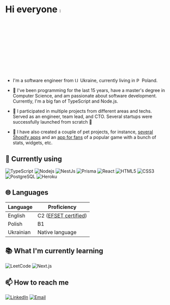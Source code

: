 # Hi everyone <img src="https://media.giphy.com/media/hvRJCLFzcasrR4ia7z/giphy.gif" width="5%">

- I'm a software engineer from <img src="https://cdn-icons-png.flaticon.com/128/197/197572.png" width="13" alt="Ukraine"/> Ukraine, currently living in <img src="https://cdn-icons-png.flaticon.com/128/4628/4628690.png" width="13" alt="Poland"/> Poland.

- 🔭 I've been programming for the last 15 years, have a master's degree in Computer Science, and am passionate about software development. Currently, I'm a big fan of TypeScript and Node.js.

- 🌱 I participated in multiple projects from different areas and techs. Served as an engineer, team lead, and CTO. Several startups were
  successfully launched from scratch 🚀

- 🦄 I have also created a couple of pet projects, for instance, [several Shopify apps](https://apps.shopify.com/partners/mykhailo-monchak) and an [app for fans](https://beastwot.com) of a popular game with a bunch of stats, widgets, etc.

## 📜 Currently using

<img alt="TypeScript" src="https://img.shields.io/badge/-TypeScript-007ACC?style=flat-square&logo=typescript&logoColor=white" />
<img alt="Nodejs" src="https://img.shields.io/badge/-Nodejs-43853d?style=flat-square&logo=Node.js&logoColor=white" />
<img alt="NestJs" src="https://img.shields.io/badge/-NestJs-ea2845?style=flat-square&logo=nestjs&logoColor=white" />
<img alt="Prisma" src="https://img.shields.io/badge/-Prisma-2D3748?style=flat-square&logo=prisma&logoColor=white" />
<img alt="React" src="https://img.shields.io/badge/-React-45b8d8?style=flat-square&logo=react&logoColor=white" />
<img alt="HTML5" src="https://img.shields.io/badge/-HTML5-e34f26?style=flat-square&logo=html5&logoColor=white" />
<img alt="CSS3" src="https://img.shields.io/badge/-CSS3-1572B6?style=flat-square&logo=css3&logoColor=white" />
<img alt="PostgreSQL" src="https://img.shields.io/badge/-PostgreSQL-336791?style=flat-square&logo=postgresql&logoColor=white" />
<img alt="Heroku" src="https://img.shields.io/badge/-Heroku-430098?style=flat-square&logo=heroku&logoColor=white" />

## 🌐 Languages

| Language  | Proficiency                                           |
| --------- | ----------------------------------------------------- |
| English   | C2 ([EFSET certified](https://cert.efset.org/EJnmUW)) |
| Polish    | B1                                                    |
| Ukrainian | Native language                                       |

## 📚 What I'm currently learning

<img src="https://img.shields.io/badge/dynamic/json?style=flat-square&labelColor=black&color=%23ffa116&label=LeetCode&query=solvedOverTotal&url=https%3A%2F%2Fleetcode-badge.vercel.app%2Fapi%2Fusers%2Fuser0684Q&logo=leetcode&logoColor=yellow" alt="LeetCode"/>

<img alt="Next.js" src="https://img.shields.io/badge/-Next.js-000000?style=flat-square&logo=next.js&logoColor=white" />

## 📫 How to reach me

<a href="https://www.linkedin.com/in/mykhailomonchak" target="_blank"><img alt="LinkedIn" src="https://img.shields.io/badge/linkedin-%230077B5.svg?&style=for-the-badge&logo=linkedin&logoColor=white" /></a>
<a href="mailto:mikhail.monchak.work@gmail.com" target="_blank"><img alt="Email" src="https://img.shields.io/badge/Email-20B2AA.svg?&style=for-the-badge&logo=email&logoColor=white" /></a>
